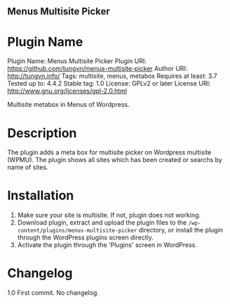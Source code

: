 ## Menus Multisite Picker

# Plugin Name
Plugin Name: Menus Multisite Picker
Plugin URI: https://github.com/tungvn/menus-multisite-picker
Author URI: http://tungvn.info/
Tags: multisite, menus, metabox
Requires at least: 3.7
Tested up to: 4.4.2
Stable tag: 1.0
License: GPLv2 or later
License URI: http://www.gnu.org/licenses/gpl-2.0.html

Multisite metabox in Menus of Wordpress.

# Description
The plugin adds a meta box for multisite picker on Wordpress multisite (WPMU). The plugin shows all sites which has been created or searchs by name of sites.

# Installation
1. Make sure your site is multisite. If not, plugin does not working.
2. Download plugin, extract and upload the plugin files to the `/wp-content/plugins/menus-multisite-picker` directory, or install the plugin through the WordPress plugins screen directly.
3. Activate the plugin through the 'Plugins' screen in WordPress.

# Changelog

1.0
First commit. No changelog.
